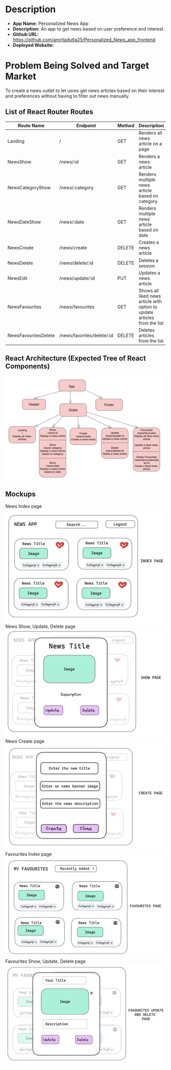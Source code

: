 # Description

- **App Name:** Personalized News App
- **Description:** An app to get news based on user preference and interest.
- **Github URL:**  https://github.com/amritadutta25/Personalized_News_app_frontend
- **Deployed Website:** 

# Problem Being Solved and Target Market
To create a news outlet to let usres get news articles based on their interest and preferences without having to filter out news manually.

## List of React Router Routes

| Route Name | Endpoint | Method | Description | 
|------------|----------|--------|-------------|
| Landing | / | GET | Renders all news article on a page|
| NewsShow | /news/:id | GET | Renders a news article |
| NewsCategoryShow | /news/:category | GET | Renders multiple news article based on category|
| NewsDateShow | /news/:date | GET | Renders multiple news article based on date|
| NewsCreate | /news/create | DELETE | Creates a news article |
| NewsDelete | /news/delete/:id | DELETE | Deletes a session |
| NewsEdit | /news/update/:id | PUT | Updates a news article|
| NewsFavourites | /news/favourites | GET | Shows all liked news article with option to update articles from the list |
| NewsFavouritesDelete | /news/favorites/delete/:id | DELETE | Deletes articles from the list |



## React Architecture (Expected Tree of React Components)
![React Components Architecture](./images/react_component_architecture.png)


## Mockups
News Index page
![Desktop Design Mockup](./images/news_index_page.png)
News Show, Update, Delete page
![Desktop Design Mockup](./images/news_show_update_delete_page.png)
News Create page
![Desktop Design Mockup](./images/news_create_page.png)
Favourites Index page
![Desktop Design Mockup](./images/favourites_index_page.png)
Favourites Show, Update, Delete page
![Desktop Design Mockup](./images/favourites_show_update_delete_page.png)